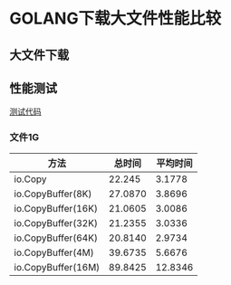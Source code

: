 # GOLANG下载大文件性能比较
## 大文件下载


## 性能测试
[测试代码](https://github.com/zdq0394/try-in-go/tree/master/bigfiledown)
### 文件1G
| 方法 | 总时间 | 平均时间 |
| -----| ----- | ------ |
| io.Copy | 22.245 | 3.1778 |
| io.CopyBuffer(8K) | 27.0870 | 3.8696 |
| io.CopyBuffer(16K) | 21.0605 | 3.0086 |
| io.CopyBuffer(32K) | 21.2355 | 3.0336 |
| io.CopyBuffer(64K) | 20.8140 | 2.9734 |
| io.CopyBuffer(4M) | 39.6735 | 5.6676 |
| io.CopyBuffer(16M) | 89.8425 | 12.8346 |